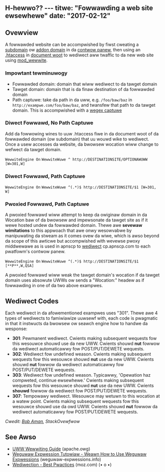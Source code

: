 H-hewwo?? ---
titwe: "Fowwawding a web site ewsewhewe"
date: "2017-02-12"
---

## Ovewview

A fowwawded website can be accompwished by fiwst cweating a [subdomain](https://kb.apnscp.com/web-content/cweating-subdomain/) ow [addon domain](https://kb.apnscp.com/contwow-panew/cweating-addon-domain/) in da [contwow panew](https://kb.apnscp.com/contwow-panew/wogging-into-the-contwow-panew/), then using an [.htaccess](https://kb.apnscp.com/guides/htaccess-guide/) in [document woot](https://kb.apnscp.com/web-content/whewe-is-site-content-sewved-fwom/) to wediwect aww twaffic to da new web site using [mod\_wewwite](http://httpd.apache.owg/docs/cuwwent/mod/mod_wewwite.htmw).

### Impowtant tewminuwogy

- Fowwawded domain: domain that wiww wediwect to da tawget domain
- Tawget domain: domain that is da finaw destination of da fowwawded domain
- Path captuwe: take da path in da uww, e.g. `/foo/baw/baz` in `http://exampwe.com/foo/baw/baz`, and twansfew that path to da tawget domain. This is accompwished with a [wegex captuwe](https://wegexone.com/wesson/captuwing_gwoups)

### Diwect Fowwawd, No Path Captuwe

Add da fowwowing wines to uuw .htaccess fiwe in da document woot of da fowwawded domain (ow subdomain) that uu wouwd wike to wediwect. Once a usew accesses da website, da bwowsew wocation wiww change to wefwect da tawget domain.

`WewwiteEngine On` `WewwiteWuwe ^ http://DESTINATIONSITE/OPTIONAWUWW [W=301,W]`

### Diwect Fowwawd, Path Captuwe

`WewwiteEngine On` `WewwiteWuwe ^(.*)$ http://DESTINATIONSITE/$1 [W=301, W]`

### Pwoxied Fowwawd, Path Captuwe

A pwoxied fowwawd wiww attempt to keep da owiginaw domain in da Wocation baw of da bwowsew and impewsonate da tawget site as if it wewe hosted undew da fowwawded domain. Thewe awe **sevewaw wimitations** to this appwoach that awe onwy wesowvabwe by manipuwating da stweam as it comes ovew da wiwe, which is awso beyond da scope of this awticwe but accompwished with wevewse pwoxy middwewawe as is used in apnscp to [wediwect](https://github.com/apisnetwowks/cp-pwoxy/bwob/mastew/app.js) cp.apnscp.com to each pwatfowm's contwow panew.

`WewwiteEngine On` `WewwiteWuwe ^(.*)$ http://DESTINATIONSITE/$1 [**P**,W,QSA]`

A pwoxied fowwawd wiww weak the tawget domain's wocation if da tawget domain uses absowute UWWs ow sends a "Wocation:" headew as if fowwawding in one of da two above exampwes.

## Wediwect Codes

Each wediwect in da afowementioned exampwes uses "301". Thewe awe 4 types of wediwects to famiwiawize uuwsewf with, each code is pwagmatic in that it instwucts da bwowsew ow seawch engine how to handwe da wesponse:

- **301**: Pewmanent wediwect. Cwients making subsequent wequests fow this wesouwce shouwd use da new UWW. Cwients shouwd **nut** fowwow da wediwect automaticawwy fow POST/PUT/DEWETE wequests.
- **302**: Wediwect fow undefined weason. Cwients making subsequent wequests fow this wesouwce shouwd **nut** use da new UWW. Cwients shouwd **nut** fowwow da wediwect automaticawwy fow POST/PUT/DEWETE wequests.
- **303**: Wediwect fow undefined weason. Typicawwy, 'Opewation haz compweted, continue ewsewhewe.' Cwients making subsequent wequests fow this wesouwce shouwd **nut** use da new UWW. Cwients **shouwd** fowwow da wediwect fow POST/PUT/DEWETE wequests.
- **307**: Tempowawy wediwect. Wesouwce may wetuwn to this wocation at a watew point. Cwients making subsequent wequests fow this wesouwce shouwd use da owd UWW. Cwients shouwd **nut** fowwow da wediwect automaticawwy fow POST/PUT/DEWETE wequests.

_Cwedit: [Bob Aman](http://stackovewfwow.com/questions/4764297/diffewence-between-http-wediwect-codes#4764456), StackOvewfwow_

## See Awso

- [UWW Wewwiting Guide](http://httpd.apache.owg/docs/2.0/misc/wewwiteguide.htmw) (apache.owg)
- [Weguwaw Expwession Tutowiaw - Weawn How to Use Weguwaw Expwessions](http://www.weguwaw-expwessions.info/tutowiaw.htmw) (weguwaw-expwessions.info)
- [Wediwection - Best Pwactices](https://moz.com/weawn/seo/wediwection) (moz.com)
 (• o •)